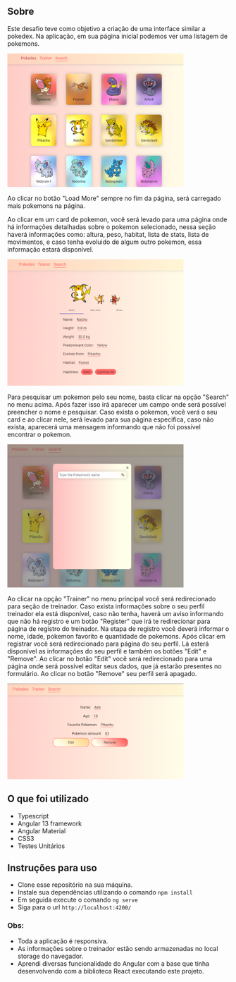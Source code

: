 ## Sobre

Este desafio teve como objetivo a criação de uma interface similar a pokedex. Na aplicação, em sua página inicial podemos ver uma listagem de pokemons. 

<img src="img/home_page.png" alt="drawing" width="400"/>

Ao clicar no botão "Load More" sempre no fim da página, será carregado mais pokemons na página.

Ao clicar em um card de pokemon, você será levado para uma página onde há informações detalhadas sobre o pokemon selecionado, nessa seção haverá informações como: altura, peso, habitat, lista de stats, lista de movimentos, e caso tenha evoluido de algum outro pokemon, essa informação estará disponível.

<img src="img/individual_page.png" alt="drawing" width="400"/>



 Para pesquisar um pokemon pelo seu nome, basta clicar na opção "Search" no menu acima. Após fazer isso irá aparecer um campo onde será possível preencher o nome e pesquisar. Caso exista o pokemon, você verá o seu card e ao clicar nele, será levado para sua página especifica, caso não exista, aparecerá uma mensagem informando que não foi possível encontrar o pokemon.
 
 <img src="img/search_modal.png" alt="drawing" width="400"/>
 
 
Ao clicar na opção "Trainer" no menu principal você será redirecionado para seção de treinador. Caso exista informações sobre o seu perfil treinador ela está disponível, caso não tenha, haverá um aviso informando que não há registro e um botão "Register" que irá te redirecionar para página de registro do treinador. Na etapa de registro você deverá informar o nome, idade, pokemon favorito e quantidade de pokemons. Após clicar em registrar você será redirecionado para página do seu perfil. Lá esterá disponível as informações do seu perfil e também os botões "Edit" e "Remove". Ao clicar no botão "Edit" você será redirecionado para uma página onde será possível editar seus dados, que já estarão presentes no formulário. Ao clicar no botão "Remove" seu perfil será apagado.

<img src="img/trainer_info.png" alt="drawing" width="400"/>



## O que foi utilizado
- Typescript
- Angular 13 framework
- Angular Material 
- CSS3
- Testes Unitários
## Instruções para uso
- Clone esse repositório na sua máquina.
- Instale sua dependências utilizando o comando `npm install`
- Em seguida execute o comando `ng serve`
- Siga para o url `http://localhost:4200/`

### Obs:
- Toda a aplicação é responsiva.
- As informações sobre o treinador estão sendo armazenadas no local storage do navegador.
- Aprendi diversas funcionalidade do Angular com a base que tinha desenvolvendo com a biblioteca React executando este projeto.
